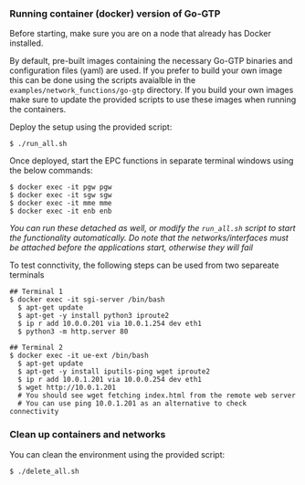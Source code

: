 ### Running container (docker) version of Go-GTP 
Before starting, make sure you are on a node that already has Docker installed.

By default, pre-built images containing the necessary Go-GTP binaries and configuration files (yaml) are used. If you prefer to build your own image this can be done using the scripts avaialble in the `examples/network_functions/go-gtp` directory. If you build your own images make sure to update the provided scripts to use these images when running the containers.

Deploy the setup using the provided script:
```
$ ./run_all.sh
```

Once deployed, start the EPC functions in separate terminal windows using the below commands:
```
$ docker exec -it pgw pgw
$ docker exec -it sgw sgw
$ docker exec -it mme mme
$ docker exec -it enb enb
```
_You can run these detached as well, or modify the `run_all.sh` script to start the functionality automatically. Do note that the networks/interfaces must be attached before the applications start, otherwise they will fail_

To test connctivity, the following steps can be used from two separeate terminals
```
## Terminal 1
$ docker exec -it sgi-server /bin/bash
  $ apt-get update
  $ apt-get -y install python3 iproute2
  $ ip r add 10.0.0.201 via 10.0.1.254 dev eth1
  $ python3 -m http.server 80

## Terminal 2
$ docker exec -it ue-ext /bin/bash
  $ apt-get update
  $ apt-get -y install iputils-ping wget iproute2
  $ ip r add 10.0.1.201 via 10.0.0.254 dev eth1
  $ wget http://10.0.1.201
  # You should see wget fetching index.html from the remote web server
  # You can use ping 10.0.1.201 as an alternative to check connectivity
```

### Clean up containers and networks
You can clean the environment using the provided script:
```
$ ./delete_all.sh
```
